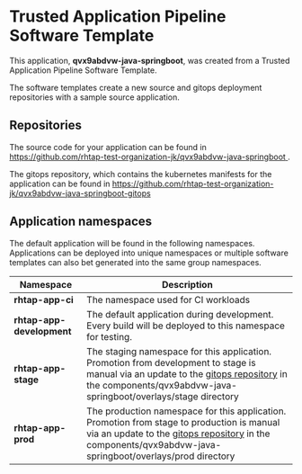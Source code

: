 # Trusted Application Pipeline Software Template

This application, **qvx9abdvw-java-springboot**, was created from a Trusted Application Pipeline Software Template.

The software templates create a new source and gitops deployment repositories with a sample source application. 

## Repositories

The source code for your application can be found in [https://github.com/rhtap-test-organization-jk/qvx9abdvw-java-springboot ](https://github.com/rhtap-test-organization-jk/qvx9abdvw-java-springboot ).
 
The gitops repository, which contains the kubernetes manifests for the application can be found in 
[https://github.com/rhtap-test-organization-jk/qvx9abdvw-java-springboot-gitops ](https://github.com/rhtap-test-organization-jk/qvx9abdvw-java-springboot-gitops ) 

## Application namespaces 

The default application will be found in the following namespaces. Applications can be deployed into unique namespaces or multiple software templates can also bet generated into the same group namespaces.  

|  Namespace   |  Description   |  
| -------- | -------- |
| **rhtap-app-ci** | The namespace used for CI workloads |
| **rhtap-app-development** | The default application during development. Every build will be deployed to this namespace for testing. |
| **rhtap-app-stage** | The staging namespace for this application. Promotion from development to stage is manual via an update to the [gitops repository](https://github.com/rhtap-test-organization-jk/qvx9abdvw-java-springboot-gitops ) in the components/qvx9abdvw-java-springboot/overlays/stage directory |
| **rhtap-app-prod** | The production namespace for this application. Promotion from stage to production is manual via an update to the [gitops repository](https://github.com/rhtap-test-organization-jk/qvx9abdvw-java-springboot-gitops ) in the components/qvx9abdvw-java-springboot/overlays/prod directory |